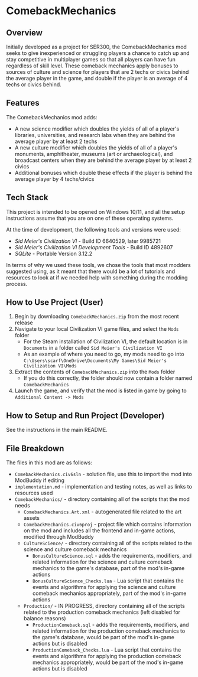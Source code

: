 # ComebackMechanics

## Overview

Initially developed as a project for SER300, the ComebackMechanics mod seeks to give inexperienced or struggling players a chance to catch up and stay competitive in multiplayer games so that all players can have fun regardless of skill level. These comeback mechanics apply bonuses to sources of culture and science for players that are 2 techs or civics behind the average player in the game, and double if the player is an average of 4 techs or civics behind. 

## Features

The ComebackMechanics mod adds:
- A new science modifier which doubles the yields of all of a player's libraries, universities, and research labs when they are behind the average player by at least 2 techs
- A new culture modifier which doubles the yields of all of a player's monuments, amphitheater, museums (art or archaeological), and broadcast centers when they are behind the average player by at least 2 civics
- Additional bonuses which double these effects if the player is behind the average player by 4 techs/civics

## Tech Stack

This project is intended to be opened on Windows 10/11, and all the setup instructions assume that you are on one of these operating systems.

At the time of development, the following tools and versions were used:
- *Sid Meier's Civilization VI* - Build ID 6640529, later 9985721
- *Sid Meier's Civilization VI Development Tools* - Build ID 4892607
- *SQLite* - Portable Version 3.12.2

In terms of why we used these tools, we chose the tools that most modders suggested using, as it meant that there would be a lot of tutorials and resources to look at if we needed help with something during the modding process.

## How to Use Project (User)

1. Begin by downloading `ComebackMechanics.zip` from the most recent release
2. Navigate to your local Civilization VI game files, and select the `Mods` folder
    - For the Steam installation of Civilization VI, the default location is in `Documents` in a folder called `Sid Meier's Civilization VI`
    - As an example of where you need to go, my mods need to go into `C:\Users\scarf\OneDrive\Documents\My Games\Sid Meier's Civilization VI\Mods`
3. Extract the contents of `ComebackMechanics.zip` into the `Mods` folder
    - If you do this correctly, the folder should now contain a folder named `ComebackMechanics`
4. Launch the game, and verify that the mod is listed in game by going to `Additional Content -> Mods`

## How to Setup and Run Project (Developer)

See the instructions in the main README.

## File Breakdown

The files in this mod are as follows:

- `ComebackMechanics.civ6sln` - solution file, use this to import the mod into ModBuddy if editing
- `implementation.md` - implementation and testing notes, as well as links to resources used
- `ComebackMechanics/` - directory containing all of the scripts that the mod needs
    - `ComebackMechanics.Art.xml` - autogenerated file related to the art assets
    - `ComebackMechanics.civ6proj` - project file which contains information on the mod and includes all the frontend and in-game actions, modified through ModBuddy
    - `CultureScience/` - directory containing all of the scripts related to the science and culture comeback mechanics
        - `BonusCultureScience.sql` - adds the requirements, modifiers, and related information for the science and culture comeback mechanics to the game's database, part of the mod's in-game actions
        - `BonusCultureScience_Checks.lua` - Lua script that contains the events and algorithms for applying the science and culture comeback mechanics appropriately, part of the mod's in-game actions
    - `Production/` - IN PROGRESS, directory containing all of the scripts related to the production comeback mechanics (left disabled for balance reasons)
        - `ProductionComeback.sql` - adds the requirements, modifiers, and related information for the production comeback mechanics to the game's database, would be part of the mod's in-game actions but is disabled
        - `ProductionComeback_Checks.lua` - Lua script that contains the events and algorithms for applying the production comeback mechanics appropriately, would be part of the mod's in-game actions but is disabled